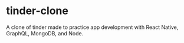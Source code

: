 # tinder-clone
A clone of tinder made to practice app development with React Native, GraphQL, MongoDB, and Node. 
